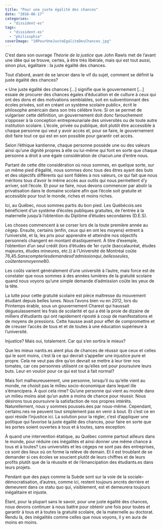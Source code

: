 ```yaml
---
title: "Pour une juste égalité des chances"
date: "2016-06-17"
categories: 
  - "dissident-es"
tags: 
  - "dissident-es"
  - "philisophie"
coverImage: "10PourUneJusteEgaliteDesChances.jpg"
---
```


C’est dans son ouvrage _Théorie de la justice_ que John Rawls met de l’avant une idée qui se trouve, certes, à être très libérale, mais qui est tout aussi, sinon plus, égalitaire : la juste égalité des chances.

Tout d’abord, avant de se lancer dans le vif du sujet, comment se définit la juste égalité des chances?

« Une juste égalité des chances \[…\] signifie que le gouvernement \[…\] essaie de procurer des chances égales d’éducation et de culture à ceux qui ont des dons et des motivations semblables, soit en subventionnant des écoles privées, soit en créant un système scolaire public», écrit le philosophe américain dans son très célèbre livre. Si on se permet de vulgariser cette définition, un gouvernement doit donc farouchement s’opposer à la conception entrepreunariale des universités ou de toute autre institution scolaire. L’école, privée ou publique, doit plutôt être accessible à chaque personne qui veut y avoir accès et, pour se faire, le gouvernement doit faire tout ce qui est en son possible pour garantir cet accès.

Selon l’éthique kantienne, chaque personne possède une ou des valeurs ainsi qu’une dignité propres à elle ou lui-même qui font en sorte que chaque personne a droit à une égale considération de chacun.une d’entre nous.

Partant de cette dite considération où nous sommes, en quelque sorte, sur un même pied d’égalité, nous sommes donc tous des êtres ayant des buts et des objectifs différents qui sont fidèles à nos valeurs, ce qui fait que nous méritons tous d’avoir le même accès aux outils qui nous permettent d’y arriver, soit l’école. Et pour se faire, nous devons commencer par abolir la privatisation dans le domaine scolaire afin que l’école soit gratuite et accessible pour tout le monde, riches et moins riches.

Ici, au Québec, nous sommes partis du bon pied. Les Québécois.ses bénéficient d’un système d’écoles publiques gratuites, de l’entrée à la maternelle jusqu’à l’obtention du Diplôme d’études secondaires (D.E.S).

Les choses commencent à se corser lors de la toute première année au cégep. Ensuite, certains (enfin, ceux qui en ont les moyens) entrent à l’université, et là, les prix pour apprendre et atteindre nos objectifs personnels changent en montant drastiquement. À titre d’exemple, l’obtention d’un seul crédit (lors d’études de 1er cycle (baccalauréat, études majeures, études mineures, etc.)) à l’Université de Montréal coûte 76,45$. Sans compter les demandes d’admission qui, à elles seules, coûtent en moyenne 80$.

Les coûts varient généralement d’une université à l’autre, mais force est de constater que nous sommes à des années lumières de la gratuité scolaire quand nous voyons qu’une simple demande d’admission coûte les yeux de la tête.

La lutte pour cette gratuité scolaire est pièce maîtresse du mouvement étudiant depuis belles lunes. Nous l’avons bien vu en 2012, lors du Printemps érable, sous un gouvernement Charest qui haussait dégueulassement les frais de scolarité et qui a été la proie de dizaine de milliers d’étudiants qui ont rapidement riposté à coup de manifestations et de moyens de pressions. Cette hausse avait pour effet de compromettre et de creuser l’accès de tous et et de toutes à une éducation supérieure à l’université.

Injustice? Mais oui, totalement. Car qui s’en sortira le mieux?

Que les mieux nantis.es aient plus de chances de réussir que ceux et celles qui le sont moins, c’est là ce qui devrait s’appeller une injustice pure et propre. Cela ne veut pas dire qu’on devrait se mettre à leur tirer nos tomates, car ces personnes utilisent ce qu’elles ont pour poursuivre leurs buts. Leur en vouloir pour ce qui est tout à fait normal?

Mais fort malheureusement, une personne, lorsqu’il ou qu’elle vient au monde, ne choisit pas le milieu socio-économique dans lequel ille s’émancipera. À quoi cela rime? Qu’une personne qui vient au monde dans un milieu moins aisé qu’un autre a moins de chance pour réussir. Nous désirons tous poursuivre la satisfaction de nos propres intérêts. Naturellement, nous y sommes poussés.ées par nous-même. Cependant, certains.nes ne peuvent tout simplement pas en venir à bout. Et c’est ce en quoi réside l’injustice ici. La solution pour la régler, c’est d’appliquer une politique qui favorise la juste égalité des chances, pour faire en sorte que les portes soient ouvertes à tous et à toutes, sans exception.

À quand une intervention étatique, au Québec comme partout ailleurs dans le monde, pour réduire ces inégalités et ainsi donner une même chance à tous et à toutes? Les universités et les cégeps ne sont pas des entreprises, ce sont des lieux où on forme la relève de demain. Et il est troublant de se demander si ces écoles se soucient plutôt de leurs chiffres et de leurs profits plutôt que de la réussite et de l’émancipation des étudiants.es dans leurs projets.

Pendant que des pays comme la Suède sont sur la voie de la sociale-démocratisation, d’autres, comme ici, restent toujours ancrés derrière et demeurent dans ce statu quo qui, visiblement, est et demeurera toujours inégalitaire et injuste.

Étant, pour la plupart sans le savoir, pour une juste égalité des chances, nous devons continuer à nous battre pour obtenir une fois pour toutes et garantir à tous et à toutes la gratuité scolaire, de la maternelle au doctorat. Rendu là, des inégalités comme celles que nous voyons, il y en aura de moins en moins.
